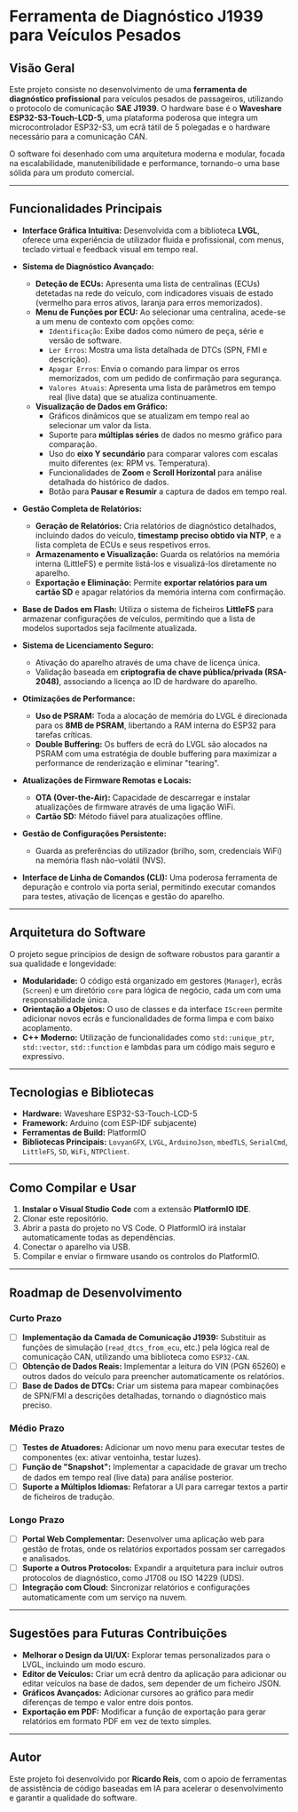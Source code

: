 # Ferramenta de Diagnóstico J1939 para Veículos Pesados

## Visão Geral

Este projeto consiste no desenvolvimento de uma **ferramenta de diagnóstico profissional** para veículos pesados de passageiros, utilizando o protocolo de comunicação **SAE J1939**. O hardware base é o **Waveshare ESP32-S3-Touch-LCD-5**, uma plataforma poderosa que integra um microcontrolador ESP32-S3, um ecrã tátil de 5 polegadas e o hardware necessário para a comunicação CAN.

O software foi desenhado com uma arquitetura moderna e modular, focada na escalabilidade, manutenibilidade e performance, tornando-o uma base sólida para um produto comercial.

---

## Funcionalidades Principais

*   **Interface Gráfica Intuitiva:** Desenvolvida com a biblioteca **LVGL**, oferece uma experiência de utilizador fluida e profissional, com menus, teclado virtual e feedback visual em tempo real.

*   **Sistema de Diagnóstico Avançado:**
    *   **Deteção de ECUs:** Apresenta uma lista de centralinas (ECUs) detetadas na rede do veículo, com indicadores visuais de estado (vermelho para erros ativos, laranja para erros memorizados).
    *   **Menu de Funções por ECU:** Ao selecionar uma centralina, acede-se a um menu de contexto com opções como:
        *   `Identificação`: Exibe dados como número de peça, série e versão de software.
        *   `Ler Erros`: Mostra uma lista detalhada de DTCs (SPN, FMI e descrição).
        *   `Apagar Erros`: Envia o comando para limpar os erros memorizados, com um pedido de confirmação para segurança.
        *   `Valores Atuais`: Apresenta uma lista de parâmetros em tempo real (live data) que se atualiza continuamente.
    *   **Visualização de Dados em Gráfico:**
        *   Gráficos dinâmicos que se atualizam em tempo real ao selecionar um valor da lista.
        *   Suporte para **múltiplas séries** de dados no mesmo gráfico para comparação.
        *   Uso do **eixo Y secundário** para comparar valores com escalas muito diferentes (ex: RPM vs. Temperatura).
        *   Funcionalidades de **Zoom** e **Scroll Horizontal** para análise detalhada do histórico de dados.
        *   Botão para **Pausar e Resumir** a captura de dados em tempo real.

*   **Gestão Completa de Relatórios:**
    *   **Geração de Relatórios:** Cria relatórios de diagnóstico detalhados, incluindo dados do veículo, **timestamp preciso obtido via NTP**, e a lista completa de ECUs e seus respetivos erros.
    *   **Armazenamento e Visualização:** Guarda os relatórios na memória interna (LittleFS) e permite listá-los e visualizá-los diretamente no aparelho.
    *   **Exportação e Eliminação:** Permite **exportar relatórios para um cartão SD** e apagar relatórios da memória interna com confirmação.

*   **Base de Dados em Flash:** Utiliza o sistema de ficheiros **LittleFS** para armazenar configurações de veículos, permitindo que a lista de modelos suportados seja facilmente atualizada.

*   **Sistema de Licenciamento Seguro:**
    *   Ativação do aparelho através de uma chave de licença única.
    *   Validação baseada em **criptografia de chave pública/privada (RSA-2048)**, associando a licença ao ID de hardware do aparelho.

*   **Otimizações de Performance:**
    *   **Uso de PSRAM:** Toda a alocação de memória do LVGL é direcionada para os **8MB de PSRAM**, libertando a RAM interna do ESP32 para tarefas críticas.
    *   **Double Buffering:** Os buffers de ecrã do LVGL são alocados na PSRAM com uma estratégia de double buffering para maximizar a performance de renderização e eliminar "tearing".

*   **Atualizações de Firmware Remotas e Locais:**
    *   **OTA (Over-the-Air):** Capacidade de descarregar e instalar atualizações de firmware através de uma ligação WiFi.
    *   **Cartão SD:** Método fiável para atualizações offline.

*   **Gestão de Configurações Persistente:**
    *   Guarda as preferências do utilizador (brilho, som, credenciais WiFi) na memória flash não-volátil (NVS).

*   **Interface de Linha de Comandos (CLI):** Uma poderosa ferramenta de depuração e controlo via porta serial, permitindo executar comandos para testes, ativação de licenças e gestão do aparelho.

---

## Arquitetura do Software

O projeto segue princípios de design de software robustos para garantir a sua qualidade e longevidade:

*   **Modularidade:** O código está organizado em gestores (`Manager`), ecrãs (`Screen`) e um diretório `core` para lógica de negócio, cada um com uma responsabilidade única.
*   **Orientação a Objetos:** O uso de classes e da interface `IScreen` permite adicionar novos ecrãs e funcionalidades de forma limpa e com baixo acoplamento.
*   **C++ Moderno:** Utilização de funcionalidades como `std::unique_ptr`, `std::vector`, `std::function` e lambdas para um código mais seguro e expressivo.

---

## Tecnologias e Bibliotecas

*   **Hardware:** Waveshare ESP32-S3-Touch-LCD-5
*   **Framework:** Arduino (com ESP-IDF subjacente)
*   **Ferramentas de Build:** PlatformIO
*   **Bibliotecas Principais:** `LovyanGFX`, `LVGL`, `ArduinoJson`, `mbedTLS`, `SerialCmd`, `LittleFS`, `SD`, `WiFi`, `NTPClient`.

---

## Como Compilar e Usar

1.  **Instalar o Visual Studio Code** com a extensão **PlatformIO IDE**.
2.  Clonar este repositório.
3.  Abrir a pasta do projeto no VS Code. O PlatformIO irá instalar automaticamente todas as dependências.
4.  Conectar o aparelho via USB.
5.  Compilar e enviar o firmware usando os controlos do PlatformIO.

---

## Roadmap de Desenvolvimento

### Curto Prazo
-   [ ] **Implementação da Camada de Comunicação J1939:** Substituir as funções de simulação (`read_dtcs_from_ecu`, etc.) pela lógica real de comunicação CAN, utilizando uma biblioteca como `ESP32-CAN`.
-   [ ] **Obtenção de Dados Reais:** Implementar a leitura do VIN (PGN 65260) e outros dados do veículo para preencher automaticamente os relatórios.
-   [ ] **Base de Dados de DTCs:** Criar um sistema para mapear combinações de SPN/FMI a descrições detalhadas, tornando o diagnóstico mais preciso.

### Médio Prazo
-   [ ] **Testes de Atuadores:** Adicionar um novo menu para executar testes de componentes (ex: ativar ventoinha, testar luzes).
-   [ ] **Função de "Snapshot":** Implementar a capacidade de gravar um trecho de dados em tempo real (live data) para análise posterior.
-   [ ] **Suporte a Múltiplos Idiomas:** Refatorar a UI para carregar textos a partir de ficheiros de tradução.

### Longo Prazo
-   [ ] **Portal Web Complementar:** Desenvolver uma aplicação web para gestão de frotas, onde os relatórios exportados possam ser carregados e analisados.
-   [ ] **Suporte a Outros Protocolos:** Expandir a arquitetura para incluir outros protocolos de diagnóstico, como J1708 ou ISO 14229 (UDS).
-   [ ] **Integração com Cloud:** Sincronizar relatórios e configurações automaticamente com um serviço na nuvem.

---

## Sugestões para Futuras Contribuições

*   **Melhorar o Design da UI/UX:** Explorar temas personalizados para o LVGL, incluindo um modo escuro.
*   **Editor de Veículos:** Criar um ecrã dentro da aplicação para adicionar ou editar veículos na base de dados, sem depender de um ficheiro JSON.
*   **Gráficos Avançados:** Adicionar cursores ao gráfico para medir diferenças de tempo e valor entre dois pontos.
*   **Exportação em PDF:** Modificar a função de exportação para gerar relatórios em formato PDF em vez de texto simples.

---

## Autor

Este projeto foi desenvolvido por **Ricardo Reis**, com o apoio de ferramentas de assistência de código baseadas em IA para acelerar o desenvolvimento e garantir a qualidade do software.

